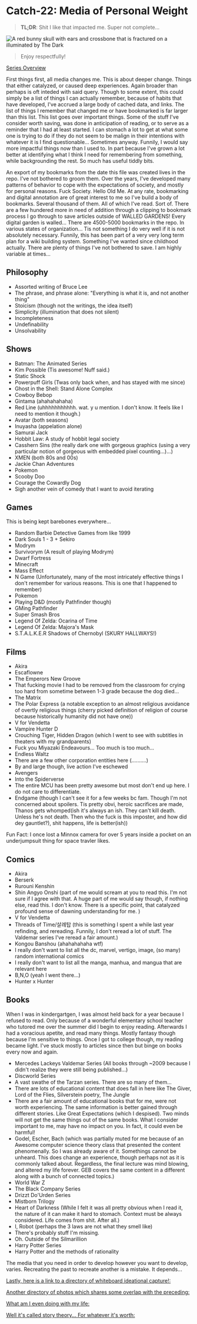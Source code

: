 # Catch-22: Media of Personal Weight

> **TL;DR**: Shit I like that impacted me. Super not complete...

![A red bunny skull with ears and crossbone that is fractured on a illuminated by The Dark](/docs/catch_22/images/media_of_personal_weight_banner.png)
> Enjoy respectfully!

[Series Overview](https://medium.com/@bankoga/catch-22-overview-of-an-anthological-pedestal-66458dfb5c1d)

First things first, all media changes me. This is about deeper change. Things that either catalyzed, or caused deep experiences. Again broader than perhaps is oft inteded with said query. Though to some extent, this could simply be a list of things I can actually remember, because of habits that have developed, I've accrued a large body of cached data, and links. The list of things I remember that changed me or have bookmarked is far larger than this list. This list goes over important things. Some of the stuff I've consider worth saving, was done in anticipation of reading, or to serve as a reminder that I had at least started. I can stomach a lot to get at what some one is trying to do if they do not seem to be malign in their intentions with whatever it is I find questionable... Sometimes anyway. Funnily, I would say more impactful things now than I used to. In part because I've grown a lot better at identifying what I think I need for remembering from something, while backgrounding the rest. So much has useful tiddly bits.

An export of my bookmarks from the date this file was created lives in the repo. I've not bothered to groom them. Over the years, I've developed many patterns of behavior to cope with the expectations of society, and mostly for personal reasons. Fuck Society. Hello Old Me. At any rate, bookmarking and digital annotation are of great interest to me so I've build a body of bookmarks. Several thousand of them. All of which I've read. Sort of. There are a few hundered more in need of addition through a clipping to bookmark process I go through to save articles outside of WALLED GARDENS! Every digital garden is walled... There are 4500-5000 bookmarks in the repo. In various states of organization... Tis not something I do very well if it is not absolutely necessary. Funnily, this has been part of a very very long term plan for a wiki building system. Something I've wanted since childhood actually. There are plenty of things I've not bothered to save. I am highly variable at times...

## Philosophy

- Assorted writing of Bruce Lee
- The phrase, and phrase alone: "Everything is what it is, and not another thing"
- Stoicism (though not the writings, the idea itself)
- Simplicity (illumination that does not silent)
- Incompleteness
- Undefinability
- Unsolvability

## Shows

- Batman: The Animated Series
- Kim Possible (Tis awesome! Nuff said.)
- Static Shock
- Powerpuff Girls (Twas only back when, and has stayed with me since)
- Ghost in the Shell: Stand Alone Complex
- Cowboy Bebop
- Gintama (ahahahahaha)
- Red Line (uhhhhhhhhhhh. wat. y u mention. I don't know. It feels like I need to mention it though.)
- Avatar (both seasons)
- Inuyasha (appelation alone)
- Samurai Jack
- Hobbit Law: A study of hobbit legal society
- Casshern Sins (the really dark one with gorgeous graphics (using a very particular notion of gorgeous with embedded pixel counting...)...)
- XMEN (both 80s and 00s)
- Jackie Chan Adventures
- Pokemon
- Scooby Doo
- Courage the Cowardly Dog
- Sigh another vein of comedy that I want to avoid iterating

## Games

This is being kept barebones everywhere...

- Random Barbie Detective Games from like 1999
- Dark Souls 1 - 3 + Sekiro
- Modrym
- Survivorym (A result of playing Modrym)
- Dwarf Fortress
- Minecraft
- Mass Effect
- N Game (Unfortunately, many of the most intricately effective things I don't remember for various reasons. This is one that I happened to remember)
- Pokemon
- Playing D&D (mostly Pathfinder though)
- GMing Pathfinder
- Super Smash Bros
- Legend Of Zelda: Ocarina of Time
- Legend Of Zelda: Majora's Mask
- S.T.A.L.K.E.R Shadows of Chernobyl (SKURY HALLWAYS!)

## Films

- Akira
- Escaflowne
- The Emperors New Groove
- That fucking movie I had to be removed from the classroom for crying too hard from sometime between 1-3 grade because the dog died...
- The Matrix
- The Polar Express (a notable exception to an almost religious avoidance of overtly religious things (cherry picked definition of religion of course because historically humanity did not have one))
- V for Vendetta
- Vampire Hunter D
- Crouching Tiger, Hidden Dragon (which I went to see with subtitles in theaters with my grandparents)
- Fuck you Miyazaki Endeavours... Too much is too much...
- Endless Waltz
- There are a few other corporation entities here (..........)
- By and large though, live action I've eschewed
- Avengers
- Into the Spiderverse
- The entire MCU has been pretty awesome but most don't end up here. I do not care to differentiate.
- Endgame (though I can't see it for a few weeks bc fam. Though I'm not concerned about spoilers. Tis pretty obvi, heroic sacrifices are made, Thanos gets whomped(ish it's always an ish. They can't kill death. Unless he's not death. Then who the fuck is this imposter, and how did dey gauntlet?), shit happens, life is better(ish))

Fun Fact: I once lost a Minnox camera for over 5 years inside a pocket on an underjumpsuit thing for space travler likes.

## Comics

- Akira
- Berserk
- Rurouni Kenshin
- Shin Angyo Onshi (part of me would scream at you to read this. I'm not sure if I agree with that. A huge part of me would say though, if nothing else, read this. I don't know. There is a specific point, that catalyzed profound sense of dawning understanding for me. )
- V for Vendetta
- Threads of Time/살례탑 (this is something I spent a while last year refinding, and rereading. Funnily, I don't reread a lot of stuff. The Valdemar series I've reread a fair amount.)
- Kongou Banshou (ahahahahaha wtf)
- I really don't want to list all the dc, marvel, vertigo, image, (so many) random international comics
- I really don't want to list all the manga, manhua, and mangua that are relevant here
- B,N,O (yeah I went there...)
- Hunter x Hunter

## Books

When I was in kindergartgen, I was almost held back for a year because I refused to read. Only because of a wonderful elementary school teacher who tutored me over the summer did I begin to enjoy reading. Afterwards I had a voracious apetite, and read many things. Mostly fantasy though because I'm sensitive to things. Once I got to college though, my reading became light. I've stuck mostly to articles since then but binge on books every now and again.

- Mercedes Lackeys Valdemar Series (All books through ~2009 because I didn't realize they were still being published...)
- Discworld Series
- A vast swathe of the Tarzan series. There are so many of them...
- There are lots of educational content that does fall in here like The Giver, Lord of the Flies, Silverstein poetry, The Jungle
- There are a fair amount of educational books that for me, were not worth experiencing. The same information is better gained through different stories. Like Great Expectations (which I despised). Two minds will not get the same things out of the same books. What I consider important to me, may have no impact on you. In fact, it could even be harmful!
- Godel, Escher, Bach (which was partially muted for me because of an Awesome computer science theory class that presented the content phenomenally. So I was already aware of it. Somethings cannot be unheard. This does change an experience, though perhaps not as it is commonly talked about. Regardless, the final lecture was mind blowing, and altered my life forever. GEB covers the same content in a different along with a bunch of connected topics.)
- World War Z
- The Black Company Series
- Drizzt Do'Urden Series
- Mistborn Trilogy
- Heart of Darkness (While I felt it was all pretty obvious when I read it, the nature of it can make it hard to stomach. Context must be always considered. Life comes from shit. After all.)
- I, Robot (perhaps the 3 laws are not what they smell like)
- There's probably stuff I'm missing.
- Oh. Outside of the Silmarillion
- Harry Potter Series
- Harry Potter and the methods of rationality

The media that you need in order to develop however you want to develop, varies. Recreating the past to recreate another is a mistake. It depends...

[Lastly, here is a link to a directory of whiteboard ideational capture!:](https://photos.app.goo.gl/JXqC8UgjWGKNswXX6)

[Another directory of photos which shares some overlap with the preceding:](https://photos.app.goo.gl/2L4QyCzog5fKSepw9)

[What am I even doing with my life:](https://photos.app.goo.gl/jdTsx6ryipWoaezC9)

[Well it's called story theory... For whatever it's worth:](https://photos.app.goo.gl/6NJHfpqvbExq9Zf58)